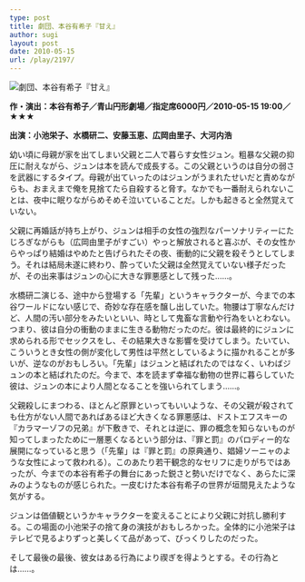 ```yaml
---
type: post
title: 劇団、本谷有希子『甘え』
author: sugi
layout: post
date: 2010-05-15
url: /play/2197/
---
```

<img src="/images/play/20100515.jpg" alt="劇団、本谷有希子『甘え』" class="alignleft" />

**作・演出：本谷有希子／青山円形劇場／指定席6000円／2010-05-15 19:00／★★★**

**出演：小池栄子、水橋研二、安藤玉恵、広岡由里子、大河内浩**

幼い頃に母親が家を出てしまい父親と二人で暮らす女性ジュン。粗暴な父親の抑圧に耐えながら、ジュンは本を読んで成長する。この父親というのは自分の弱さを武器にするタイプ。母親が出ていったのはジュンがうまれたせいだと責めながらも、おまえまで俺を見捨てたら自殺すると脅す。なかでも一番耐えられないことは、夜中に眠りながらめそめそ泣いていることだ。しかも起きると全然覚えていない。

父親に再婚話が持ち上がり、ジュンは相手の女性の強烈なパーソナリティーにたじろぎながらも（広岡由里子がすごい）やっと解放されると喜ぶが、その女性からやっぱり結婚はやめたと告げられたその夜、衝動的に父親を殺そうとしてしまう。それは結局未遂に終わり、酔っていた父親は全然覚えていない様子だったが、その出来事はジュンの心に大きな罪悪感として残った......。

水橋研二演じる、途中から登場する「先輩」というキャラクターが、今までの本谷ワールドにない感じで、奇妙な存在感を醸し出していた。物腰は丁寧なんだけど、人間の汚い部分をみたいといい、時として鬼畜な言動や行為をいとわない。つまり、彼は自分の衝動のままに生きる動物だったのだ。彼は最終的にジュンに求められる形でセックスをし、その結果大きな影響を受けてしまう。たいてい、こういうとき女性の側が変化して男性は平然としているように描かれることが多いが、逆なのがおもしろい。「先輩」はジュンと結ばれたのではなく、いわばジュンの本と結ばれたのだ。今まで、本を読まず幸福な動物の世界に暮らしていた彼は、ジュンの本により人間となることを強いられてしまう......。

父親殺しにまつわる、ほとんど原罪といってもいいような、その父親が殺されても仕方がない人間であればあるほど大きくなる罪悪感は、ドストエフスキーの『カラマーゾフの兄弟』が下敷きで、それとは逆に、罪の概念を知らないものが知ってしまったために一層悪くなるという部分は、『罪と罰』のパロディー的な展開になっていると思う（「先輩」は『罪と罰』の原典通り、娼婦ソーニャのような女性によって救われる）。このあたり若干観念的なセリフに走りがちではあったが、今までの本谷有希子の舞台にあった鋭さと勢いだけでなく、あらたに深みのようなものが感じられた。一皮むけた本谷有希子の世界が垣間見えたような気がする。

ジュンは価値観というかキャラクターを変えることにより父親に対抗し勝利する。この場面の小池栄子の捨て身の演技がおもしろかった。全体的に小池栄子はテレビで見るよりずっと美しくて品があって、びっくりしたのだった。

そして最後の最後、彼女はある行為により禊ぎを得ようとする。その行為とは......。
